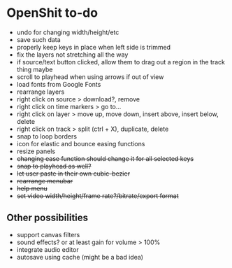 # OpenShit to-do

- undo for changing width/height/etc
- save such data
- properly keep keys in place when left side is trimmed
- fix the layers not stretching all the way
- if source/text button clicked, allow them to drag out a region in the track thing maybe
- scroll to playhead when using arrows if out of view
- load fonts from Google Fonts
- rearrange layers
- right click on source > download?, remove
- right click on time markers > go to...
- right click on layer > move up, move down, insert above, insert below, delete
- right click on track > split (ctrl + X), duplicate, delete
- snap to loop borders
- icon for elastic and bounce easing functions
- resize panels
- ~~changing ease function should change it for all selected keys~~
- ~~snap to playhead as well?~~
- ~~let user paste in their own cubic-bezier~~
- ~~rearrange menubar~~
- ~~help menu~~
- ~~set video width/height/frame rate?/bitrate/export format~~

## Other possibilities

- support canvas filters
- sound effects? or at least gain for volume > 100%
- integrate audio editor
- autosave using cache (might be a bad idea)
